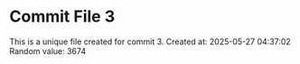# Commit File 3

This is a unique file created for commit 3.
Created at: 2025-05-27 04:37:02
Random value: 3674
